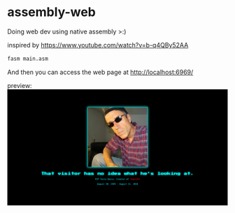 # assembly-web

Doing web dev using native assembly >:)

inspired by <https://www.youtube.com/watch?v=b-q4QBy52AA>

```bash
fasm main.asm
```

And then you can access the web page at
<http://localhost:6969/>

preview:
![preview](preview.png)
